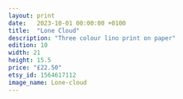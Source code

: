 ```yaml
---
layout: print
date:   2023-10-01 00:00:00 +0100
title:  "Lone Cloud"
description: "Three colour lino print on paper"
edition: 10
width: 21
height: 15.5
price: "£22.50"
etsy_id: 1564617112
image_name: Lone-cloud
---
```

